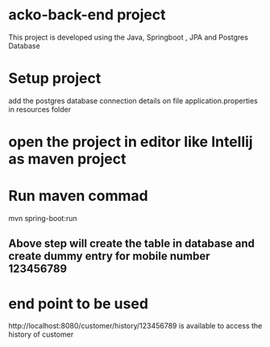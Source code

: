 # acko-back-end project
 This project is developed using the Java, Springboot , JPA and Postgres Database
# Setup project
add the postgres database connection details on file application.properties in resources folder

# open the project in editor like Intellij as maven project
# Run maven commad 
mvn spring-boot:run 

## Above step will create the table in database and create dummy entry for mobile number 123456789

# end point  to be used
http://localhost:8080/customer/history/123456789 is available to access the history of customer

